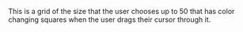 This is a grid of the size that the user chooses up to 50 that has color changing squares when the user drags their cursor through it. 
